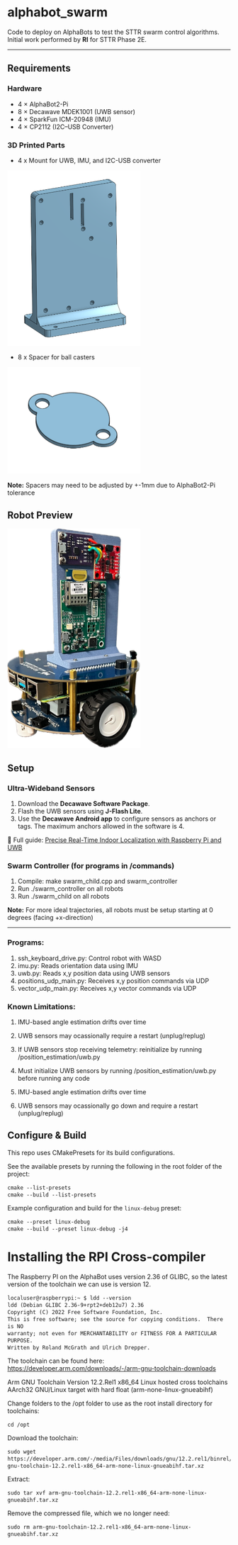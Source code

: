 # alphabot_swarm
Code to deploy on AlphaBots to test the STTR swarm control algorithms.  
Initial work performed by **RI** for STTR Phase 2E.

---

## Requirements

### Hardware
- 4 × AlphaBot2-Pi 
- 8 × Decawave MDEK1001 (UWB sensor)   
- 4 × SparkFun ICM-20948 (IMU)  
- 4 × CP2112 (I2C–USB Converter)

### 3D Printed Parts
- 4 x Mount for UWB, IMU, and I2C-USB converter
<img src="./images/mount.png" alt="AlphaBot Robot" width="300"/> 

- 8 x Spacer for ball casters
<img src="./images/spacer.png" alt="AlphaBot Robot" width="300"/>

**Note:** Spacers may need to be adjusted by +-1mm due to AlphaBot2-Pi tolerance 

## Robot Preview
<img src="./images/robot.png" alt="AlphaBot Robot" width="300"/>

## Setup

### Ultra-Wideband Sensors
1. Download the **Decawave Software Package**.  
2. Flash the UWB sensors using **J-Flash Lite**.  
3. Use the **Decawave Android app** to configure sensors as anchors or tags. The maximum anchors allowed in the software is 4.

📖 Full guide: [Precise Real-Time Indoor Localization with Raspberry Pi and UWB](https://medium.com/@newforestberlin/precise-realtime-indoor-localization-with-raspberry-pi-and-ultra-wideband-technology-decawave-191e4e2daa8c) 

### Swarm Controller (for programs in /commands)
1. Compile: make swarm_child.cpp and swarm_controller
2. Run ./swarm_controller on all robots 
3. Run ./swarm_child on all robots

**Note:** For more ideal trajectories, all robots must be setup starting at 0 degrees (facing +x-direction) 

---

### Programs:
1. ssh_keyboard_drive.py: Control robot with WASD
2. imu.py: Reads orientation data using IMU 
3. uwb.py: Reads x,y position data using UWB sensors
4. positions_udp_main.py: Receives x,y position commands via UDP
5. vector_udp_main.py: Receives x,y vector commands via UDP

### Known Limitations:
1. IMU-based angle estimation drifts over time
2. UWB sensors may ocassionally require a restart (unplug/replug)
3. If UWB sensors stop receiving telemetry: reinitialize by running /position_estimation/uwb.py

1. Must initialize UWB sensors by running /position_estimation/uwb.py before running any code
2. IMU-based angle estimation drifts over time
3. UWB sensors may ocassionally go down and require a restart (unplug/replug)

## Configure & Build
This repo uses CMakePresets for its build configurations.

See the available presets by running the following in the root folder of the project:
```
cmake --list-presets
cmake --build --list-presets
```
Example configuration and build for the `linux-debug` preset:
```
cmake --preset linux-debug
cmake --build --preset linux-debug -j4
```

# Installing the RPI Cross-compiler
The Raspberry PI on the AlphaBot uses version 2.36 of GLIBC, so the latest version of the toolchain we can use is version 12.
```
localuser@raspberrypi:~ $ ldd --version
ldd (Debian GLIBC 2.36-9+rpt2+deb12u7) 2.36
Copyright (C) 2022 Free Software Foundation, Inc.
This is free software; see the source for copying conditions.  There is NO
warranty; not even for MERCHANTABILITY or FITNESS FOR A PARTICULAR PURPOSE.
Written by Roland McGrath and Ulrich Drepper.
```

The toolchain can be found here: https://developer.arm.com/downloads/-/arm-gnu-toolchain-downloads

Arm GNU Toolchain
Version 12.2.Rel1
x86_64 Linux hosted cross toolchains
AArch32 GNU/Linux target with hard float (arm-none-linux-gnueabihf)

Change folders to the /opt folder to use as the root install directory for toolchains:
```
cd /opt
```
Download the toolchain:
```
sudo wget https://developer.arm.com/-/media/Files/downloads/gnu/12.2.rel1/binrel/arm-gnu-toolchain-12.2.rel1-x86_64-arm-none-linux-gnueabihf.tar.xz
```
Extract:
```
sudo tar xvf arm-gnu-toolchain-12.2.rel1-x86_64-arm-none-linux-gnueabihf.tar.xz
```
Remove the compressed file, which we no longer need:
```
sudo rm arm-gnu-toolchain-12.2.rel1-x86_64-arm-none-linux-gnueabihf.tar.xz
```

